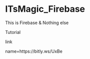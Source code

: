 # ITsMagic_Firebase
This is Firebase &amp; Nothing else

<p>Tutorial</p>
<p>link</p> <a> name=https://bitly.ws/UxBe</a>
